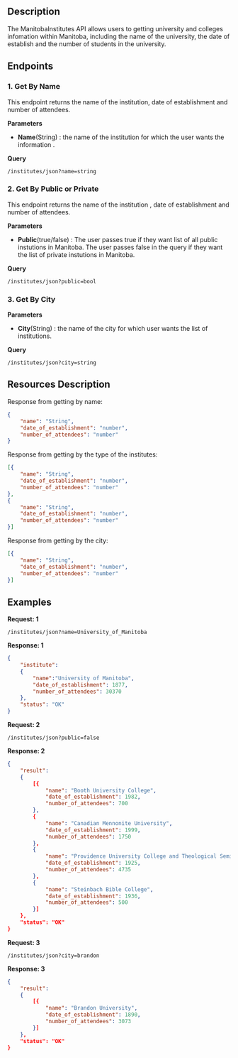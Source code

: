 ## Description

The ManitobaInstitutes API allows users to getting university and colleges infomation within Manitoba, including the name of the university, the date of establish and the number of students in the university.

## Endpoints

### 1. Get By Name

This endpoint returns the name of the institution, date of establishment and number of attendees. 

**Parameters**

 - **Name**(String) : the name of the institution for which the user wants the information .
 
 **Query**
 
    /institutes/json?name=string
    
### 2. Get By Public or Private

This endpoint returns the name of the institution , date of establishment and number of attendees. 

**Parameters**

- **Public**(true/false) : The user passes true if they want list of all public instutions in Manitoba. The user passes false in the query if they want the list of private instutions in Manitoba.

**Query**

    /institutes/json?public=bool
    
### 3. Get By City

**Parameters**
- **City**(String) : the name of the city for which user wants the list of institutions. 

**Query**

    /institutes/json?city=string

## Resources Description
Response from getting by name:
```json
{
    "name": "String",
    "date_of_establishment": "number",
    "number_of_attendees": "number"
}
```
Response from getting by the type of the institutes:
```json
[{
    "name": "String",
    "date_of_establishment": "number",
    "number_of_attendees": "number"
},
{
    "name": "String",
    "date_of_establishment": "number",
    "number_of_attendees": "number"
}]
```
Response from getting by the city:
```json
[{
    "name": "String",
    "date_of_establishment": "number",
    "number_of_attendees": "number"
}]
```
## Examples
**Request: 1**

    /institutes/json?name=University_of_Manitoba
    
**Response: 1**
```json
{
    "institute":
    {
        "name":"University of Manitoba",
        "date_of_establishment": 1877,
        "number_of_attendees": 30370
    },
    "status": "OK"
}
```
**Request: 2**

    /institutes/json?public=false

**Response: 2**
```json
{
    "result":
    {
        [{
            "name": "Booth University College",
            "date_of_establishment": 1982,
            "number_of_attendees": 700
        },
        {
            "name": "Canadian Mennonite University",
            "date_of_establishment": 1999,
            "number_of_attendees": 1750
        },
        {
            "name": "Providence University College and Theological Seminary",
            "date_of_establishment": 1925,
            "number_of_attendees": 4735
        },
        {
            "name": "Steinbach Bible College",
            "date_of_establishment": 1936,
            "number_of_attendees": 500
        }]
    },
    "status": "OK"
}
```
**Request: 3**

    /institutes/json?city=brandon

**Response: 3**
```json
{
    "result":
    {
        [{
            "name": "Brandon University",
            "date_of_establishment": 1890,
            "number_of_attendees": 3073
        }]
    },
    "status": "OK"
}
```
